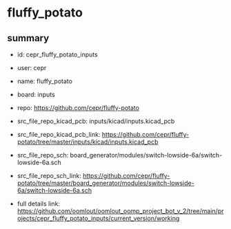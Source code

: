 # fluffy_potato
 
## summary 
* id: cepr_fluffy_potato_inputs
* user: cepr
* name: fluffy_potato
* board: inputs
* repo: https://github.com/cepr/fluffy-potato
* src_file_repo_kicad_pcb: inputs/kicad/inputs.kicad_pcb
* src_file_repo_kicad_pcb_link: https://github.com/cepr/fluffy-potato/tree/master/inputs/kicad/inputs.kicad_pcb


* src_file_repo_sch: board_generator/modules/switch-lowside-6a/switch-lowside-6a.sch
* src_file_repo_sch_link: https://github.com/cepr/fluffy-potato/tree/master/board_generator/modules/switch-lowside-6a/switch-lowside-6a.sch
* full details link: https://github.com/oomlout/oomlout_oomp_project_bot_v_2/tree/main/projects/cepr_fluffy_potato_inputs/current_version/working  






